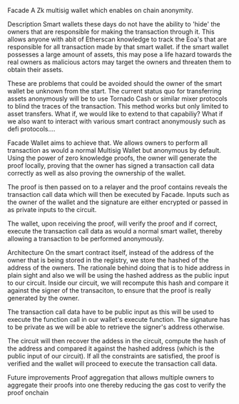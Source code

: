 Facade
A Zk multisig wallet which enables on chain anonymity.

Description
Smart wallets these days do not have the ability to 'hide' the owners that are responsible for making the transaction through it. This allows anyone with abit of Etherscan knowledge to track the Eoa's that are responsible for all transaction made by that smart wallet. if the smart wallet possesses a large amount of assets, this may pose a life hazard towards the real owners as malicious actors may target the owners and threaten them to obtain their assets.

These are problems that could be avoided should the owner of the smart wallet be unknown from the start. The current status quo for transferring assets anonymously will be to use Tornado Cash or similar mixer protocols to blind the traces of the transaction. This method works but only limited to asset transfers. What if, we would like to extend to that capabiliy? What if we also want to interact with various smart contract anonymously such as defi protocols....

Facade Wallet aims to achieve that. We allows owners to perform all transaction as would a normal Multisig Wallet but anonymous by default. Using the power of zero knowledge proofs, the owner will generate the proof locally, proving that the owner has signed a transaction call data correctly as well as also proving the ownership of the wallet.

The proof is then passed on to a relayer and the proof contains reveals the transaction call data which will then be executed by Facade. Inputs such as the owner of the wallet and the signature are either encrypted or passed in as private inputs to the circuit.

The wallet, upon receiving the proof, will verify the proof and if correct, execute the transaction call data as would a normal smart wallet, thereby allowing a transaction to be performed anonymously.

Architecture
On the smart contract itself, instead of the address of the owner that is being stored in the registry, we store the hashed of the address of the owners. The rationale behind doing that is to hide address in plain sight and also we will be using the hashed address as the public input to our circuit. Inside our circuit, we will recompute this hash and compare it against the signer of the transaciton, to ensure that the proof is really generated by the owner.

The transaction call data have to be public input as this will be used to execute the function call in our wallet's execute function. The signature has to be private as we will be able to retrieve the signer's address otherwise.

The circuit will then recover the addess in the circuit, compute the hash of the address and compared it against the hashed address (which is the public input of our circuit). If all the constraints are satisfied, the proof is verified and the wallet will proceed to execute the transaction call data.

Future improvements
Proof aggregation that allows multiple owners to aggregate their proofs into one thereby reducing the gas cost to verify the proof onchain
